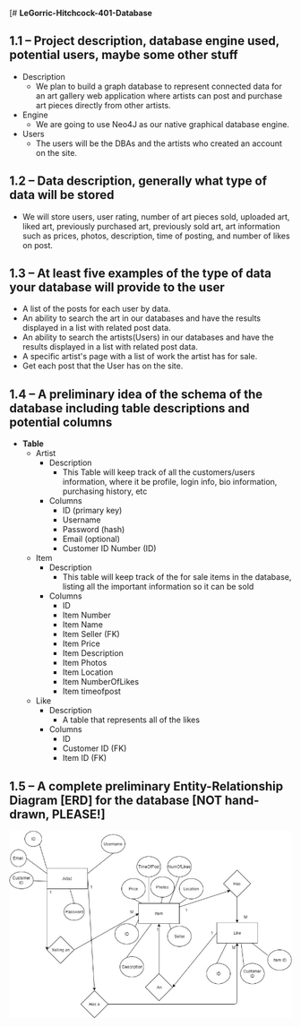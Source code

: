 [# __LeGorric-Hitchcock-401-Database__

## 1.1 – Project description, database engine used, potential users, maybe some other stuff
* Description
    * We plan to build a graph database to represent connected data for an art gallery web application where artists can post and purchase art pieces directly from other artists.
* Engine
    * We are going to use Neo4J as our native graphical database engine.
* Users
    * The users will be the DBAs and the artists who created an account on the site.

## 1.2 – Data description, generally what type of data will be stored
* We will store users, user rating, number of art pieces sold, uploaded art, liked art, previously purchased art, previously sold art, art information such as prices, photos, description, time of posting, and number of likes on post.

## 1.3 – At least five examples of the type of data your database will provide to the user
* A list of the posts for each user by data.
* An ability to search the art in our databases and have the results displayed in a list with related post data.
* An ability to search the artists(Users) in our databases and have the results displayed in a list with related post data.  
* A specific artist's page with a list of work the artist has for sale.
* Get each post that the User has on the site.

## 1.4 – A preliminary idea of the schema of the database including table descriptions and potential columns
* __Table__
    * Artist
        * Description
            * This Table will keep track of all the customers/users information, where it be profile, login info, bio information, purchasing history, etc
        * Columns
            * ID (primary key)
            * Username
            * Password (hash)
            * Email (optional)
            * Customer ID Number (ID)
    * Item
        * Description
            * This table will keep track of the for sale items in the database, listing all the important information so it can be sold
        * Columns
            * ID
            * Item Number
            * Item Name
            * Item Seller (FK)
            * Item Price
            * Item Description
            * Item Photos
            * Item Location
            * Item NumberOfLikes
            * Item timeofpost
    * Like
        * Description
            * A table that represents all of the likes
        * Columns
            * ID
            * Customer ID (FK)
            * Item ID (FK)

## 1.5 – A complete preliminary Entity-Relationship Diagram [ERD] for the database [NOT hand-drawn, PLEASE!]

![ERD Design](Images/ERD-Diagram.jpg)
